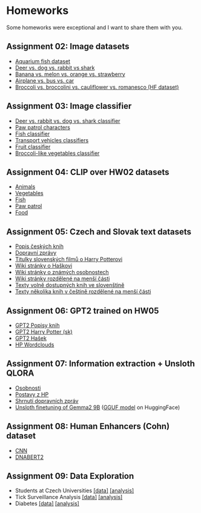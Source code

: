 # Homeworks

Some homeworks were exceptional and I want to share them with you.

## Assignment 02: Image datasets

* [Aquarium fish dataset](https://drive.google.com/file/d/1U8lJYafTfD3It6_HTtVXVjNtEUf6fo2I/view?usp=sharing)
* [Deer vs. dog vs. rabbit vs shark](https://drive.google.com/drive/folders/1vDz3z2NusDL-UkuqftoGl-0M9BVQo4hW?usp=sharing)
* [Banana vs. melon vs. orange vs. strawberry](https://drive.google.com/drive/folders/1Gxn_VfVJEU5kWkoD1Br8QA5YHGYm2XhX)
* [Airplane vs. bus vs. car](https://drive.google.com/drive/folders/1QmLPuOFZP8QVfYEwA8vWXFPem8Zlxt2M?usp=sharing)
* [Broccoli vs. broccolini vs. cauliflower vs. romanesco (HF dataset)](https://huggingface.co/datasets/vojtam/vegetables)

## Assignment 03: Image classifier

* [Deer vs. rabbit vs. dog vs. shark classifier](https://huggingface.co/spaces/licmajster/Animal_Recognition_app)
* [Paw patrol characters](https://huggingface.co/spaces/janhaluza/ImageClassifier)
* [Fish classifier](https://huggingface.co/spaces/TomasHalmazna/FishClassification)
* [Transport vehicles classifiers](https://huggingface.co/spaces/xguman/image_classifier_hw3)
* [Fruit classifier](https://huggingface.co/spaces/Diplomkaazvposlednimsemestru/HW3)
* [Broccoli-like vegetables classifier](https://huggingface.co/spaces/xrusnack/vegetable_vision)

##  Assignment 04: CLIP over HW02 datasets
* [Animals](https://huggingface.co/spaces/licmajster/embeddings_app)
* [Vegetables](https://huggingface.co/spaces/vojtam/VegetableVisionClipper)
* [Fish](https://huggingface.co/spaces/TomasHalmazna/Embeddings)
* [Paw patrol](https://huggingface.co/spaces/janhaluza/ClipEmbedding)
* [Food](https://huggingface.co/spaces/xguman/hw04)

## Assignment 05: Czech and Slovak text datasets
* [Popis českých knih](https://huggingface.co/datasets/vojtam/czech_books_descriptions)
* [Dopravní zprávy](https://huggingface.co/datasets/TomasHalmazna/czech_traffic_urls)
* [Titulky slovenských filmů o Harry Potterovi](https://huggingface.co/datasets/miriamsventova/harrypotter_svk_subtitles)
* [Wiki stránky o Haškovi](https://huggingface.co/datasets/chromanna/hasek_dataset)
* [Wiki stránky o známých osobnostech](https://huggingface.co/datasets/kotlarska2/osobnosti)
* [Wiki stránky rozdělené na menší části](https://huggingface.co/datasets/licmajster/CZ_articles_wiki)
* [Texty volně dostupných knih ve slovenštině](https://huggingface.co/datasets/xguman/hw5_text_dataset)
* [Texty několika knih v češtině rozdělené na menší části](https://huggingface.co/datasets/Diplomkaazvposlednimsemestru/MUNIAI)

## Assignment 06: GPT2 trained on HW05 
* [GPT2 Popisy knih](https://huggingface.co/xrusnack/gpt2_cs_book_descriptions)
* [GPT2 Harry Potter (sk)](https://huggingface.co/miriamsventova/hp_model)
* [GPT2 Hašek](https://huggingface.co/michizavrel14/my_small_gpt2_hasek_dataset)
* [HP Wordclouds](https://github.com/miriamsventova/HW06/blob/main/text_analysis_HW06.ipynb)

## Assignment 07: Information extraction + Unsloth QLORA
* [Osobnosti](https://huggingface.co/datasets/kotlarska2/osobnosti_sample100)
* [Postavy z HP](https://huggingface.co/datasets/miriamsventova/harrypotter-extracted-info)
* [Shrnutí dopravních zpráv](https://huggingface.co/datasets/TomasHalmazna/CzechTrafficSummary)
* [Unsloth finetuning of Gemma2 9B](https://colab.research.google.com/drive/1Q45pdlhWy_7Ug5jSsSXJDABauSpr5102?usp=sharing) ([GGUF model](https://huggingface.co/simecek/poznej_povolani) on HuggingFace)

## Assignment 08: Human Enhancers (Cohn) dataset

* [CNN](https://github.com/dominojirotka/M7DataSP/blob/05a50735ba2350c23309e46d22bfceaf31534722/HW_08.ipynb)
* [DNABERT2](https://github.com/xrusnack/M7DataSP/blob/main/seminar08/dnabert_human_enhancers_cohn_optimization.ipynb)

## Assignment 09: Data Exploration

* Students at Czech Universities [[data]](https://www.kaggle.com/datasets/jetakow/graduation-from-czech-universities) [[analysis]](https://github.com/KajzarovaEva/HW_09)
*  Tick Surveillance Analysis [[data]](https://health.data.ny.gov/Health/Deer-Tick-Surveillance-Nymphs-May-to-Sept-excludin/kibp-u2ip/data) [[analysis]](https://github.com/xrusnack/M7DataSP/blob/main/seminar09/Tick_Surveillance_Analysis.ipynb)
* Diabetes [[data]](https://www.kaggle.com/code/abdulrahmanmohammed3/diabetes-prediction-system) [[analysis]](https://colab.research.google.com/drive/1YQBb88o9NKHaa9z3LYVnryIx59w930Ac?usp=sharing)